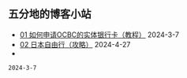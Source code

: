 ## 五分地的博客小站

* [01 如何申请OCBC的实体银行卡（教程）](docs/2024/03/01.md) 2024-3-7
* [02 日本自由行（攻略）](docs/2024/04/08.md) 2024-4-27
* 
`2024-3-7`
